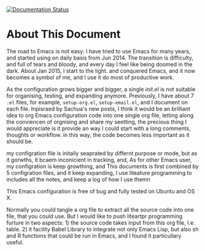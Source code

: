 [![Documentation Status](https://readthedocs.org/projects/emacs/badge/?version=latest)](https://readthedocs.org/projects/emacs/?badge=latest)
# About This Document



The road to Emacs is not easy: I have tried to use Emacs for many
years, and started using on daily basis from Jun 2014. The transition
is difficulty, and full of tears and bloody, and every day I feel like
being doomed in the dark. About Jan 2015, I start to the light. and
conquered Emacs, and it now becomes a symbol of me, and I use it do
most of productive work.

As the configuration grows bigger and bigger, a single *init.el* is
not suitable for organising, testing, and expanding anymore.
Previously, I have about 7 `.el` files, for example, `setup-org.el`,
`setup-email.el`, and I document on each file. Inpisraed by Sachua's
new posts, I think it would be an brilliant idea to org Emacs
configuration code into one single org file, letting along the
conviencen of orgnising and share my seetting, the precious thing I
would appreciate is it provide an way I could start with a long
comments, thoughts or workflow. in this way, the code becomes less
important as it should be.

my configration file is initally seaprated by differnt purpose or
mode, but as it gorwths, it bcaem inconicient in tracking, and, As for
other Emacs user, my configration is keep growthing, and This
documents is first combined by 5 configration files, and it keep
expanding, I use liteature programming to includes all the notes, and
keep a log of how I use themn

This Emacs configuration is free of bug and fully tested on Ubuntu and
OS X.

Normally you could tangle a org file to extract all the source code
into one file, that you could use. But I would like to push liteartpr
programming furture in two aspects: 1) the source code takes input
from this org file, I.e. table. 2) it facility Babel Library to
integrate not only Emacs Lisp, but also sh and R functions that could
be run in Emacs, and I found it particullary useful.

